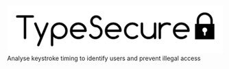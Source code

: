 ![alt text](https://raw.githubusercontent.com/WyattWismer/TypeSecure/master/TypeSecure.PNG)
Analyse keystroke timing to identify users and prevent illegal access
